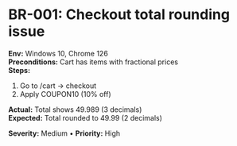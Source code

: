 # BR-001: Checkout total rounding issue

**Env:** Windows 10, Chrome 126  
**Preconditions:** Cart has items with fractional prices  
**Steps:**  
1) Go to /cart → checkout  
2) Apply COUPON10 (10% off)  

**Actual:** Total shows 49.989 (3 decimals)  
**Expected:** Total rounded to 49.99 (2 decimals)  

**Severity:** Medium • **Priority:** High  
